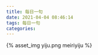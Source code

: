 ```yaml
---
title: 每日一句
date: 2021-04-04 08:46:14
tags: 每日一句
categories:
---
```

{% asset_img yiju.png meiriyiju %}
